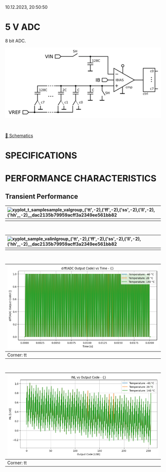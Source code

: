 10.12.2023, 20:50:50

# 5 V ADC

8 bit ADC.

![sar8](resources/sar8.png "sar8")

<br>

[🔗 Schematics](sar8_sch.pdf)<br>

# SPECIFICATIONS

# PERFORMANCE CHARACTERISTICS

## Transient Performance<br>

| ![xyplot_t_samplesample_valgroup_('tt',_-2),_('ff',_-2),_('ss',_-2),_('ll',_-2),_('hh',_-2)__dac2135b79959acff3a2349ee561bb82](xyplot_t_samplesample_valgroup_('tt',_-2),_('ff',_-2),_('ss',_-2),_('ll',_-2),_('hh',_-2)__dac2135b79959acff3a2349ee561bb82.png "") |
| :-- |
|  |
<br>

| ![xyplot_sample_valinlgroup_('tt',_-2),_('ff',_-2),_('ss',_-2),_('ll',_-2),_('hh',_-2)__dac2135b79959acff3a2349ee561bb82](xyplot_sample_valinlgroup_('tt',_-2),_('ff',_-2),_('ss',_-2),_('ll',_-2),_('hh',_-2)__dac2135b79959acff3a2349ee561bb82.png "") |
| :-- |
|  |
<br>

| ![xyplot_t_samplesample_valv(temperature)_('tt',_-2)__dac2135b79959acff3a2349ee561bb82](xyplot_t_samplesample_valv(temperature)_('tt',_-2)__dac2135b79959acff3a2349ee561bb82.png "Corner: tt") |
| :-- |
| Corner: tt |
<br>

| ![xyplot_sample_valinlv(temperature)_('tt',_-2)__dac2135b79959acff3a2349ee561bb82](xyplot_sample_valinlv(temperature)_('tt',_-2)__dac2135b79959acff3a2349ee561bb82.png "Corner: tt") |
| :-- |
| Corner: tt |
<br>
